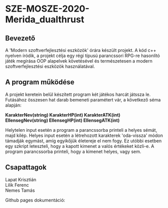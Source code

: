 # SZE-MOSZE-2020-Merida_dualthrust

## Bevezető
A 'Modern szoftverfejlesztési eszközök' órára készült projekt.
A kód c++ nyelven íródik, a projekt célja egy régi típusú parancssori
RPG-re hasonlító játék megírása OOP alapelvek követésével és természetesen
a modern szoftverfejlesztési eszközök használatával.

## A program működése
A projekt keretein belül készített program két játékos harcát játssza le.
Futásához összesen hat darab bemeneti paramétert vár, a következő séma alapján:

**KarakterNev(string) KarakterHP(int) KarakterATK(int) EllensegNev(string) EllensegHP(int) EllensegATK(int)**

Helytelen input esetén a program a parancssorba printeli a helyes sémát, majd kilép.
Helyes input esetén a létrehozott karakterek 'oda-vissza' módon támadják egymást, amíg egyikőjük életereje el nem fogy.
Ez utóbbi esetben egy szkript leteszteli, hogy a kapott kimenet a valós értékeket közli-e.
A program parancssorba printeli, hogy a kimenet helyes, vagy sem.

## Csapattagok
Lapat Krisztián\
Lilik Ferenc\
Nemes Tamás

Github pages dokumentáció: 